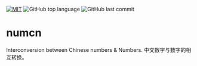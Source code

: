 [![MIT](https://img.shields.io/github/license/pkumza/numcn.svg)](https://github.com/pkumza/numcn/blob/master/LICENSE)
![GitHub top language](https://img.shields.io/github/languages/top/pkumza/numcn.svg)
![GitHub last commit](https://img.shields.io/github/last-commit/pkumza/numcn.svg)


# numcn

Interconversion between Chinese numbers &amp; Numbers. 
中文数字与数字的相互转换。

